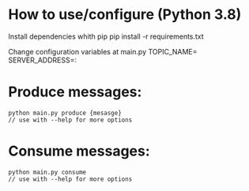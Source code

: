 # How to use/configure (Python 3.8)

Install dependencies whith pip 
    pip install -r requirements.txt

Change configuration variables at main.py
    TOPIC_NAME=<topic name>
    SERVER_ADDRESS=<Kafka broker url>:<kafka broker port>

# Produce messages:
    python main.py produce {mesasge}
    // use with --help for more options

# Consume messages:
    python main.py consume 
    // use with --help for more options





    


